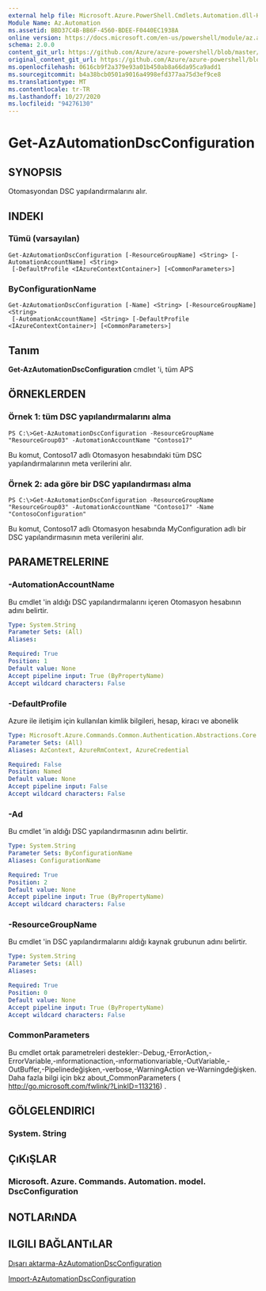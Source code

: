 ```yaml
---
external help file: Microsoft.Azure.PowerShell.Cmdlets.Automation.dll-Help.xml
Module Name: Az.Automation
ms.assetid: BBD37C4B-BB6F-4560-BDEE-F0440EC1938A
online version: https://docs.microsoft.com/en-us/powershell/module/az.automation/get-azautomationdscconfiguration
schema: 2.0.0
content_git_url: https://github.com/Azure/azure-powershell/blob/master/src/Automation/Automation/help/Get-AzAutomationDscConfiguration.md
original_content_git_url: https://github.com/Azure/azure-powershell/blob/master/src/Automation/Automation/help/Get-AzAutomationDscConfiguration.md
ms.openlocfilehash: 0616cb9f2a379e93a01b450ab8a66da95ca9add1
ms.sourcegitcommit: b4a38bcb0501a9016a4998efd377aa75d3ef9ce8
ms.translationtype: MT
ms.contentlocale: tr-TR
ms.lasthandoff: 10/27/2020
ms.locfileid: "94276130"
---
```

# Get-AzAutomationDscConfiguration

## SYNOPSIS
Otomasyondan DSC yapılandırmalarını alır.

## INDEKI

### Tümü (varsayılan)
```
Get-AzAutomationDscConfiguration [-ResourceGroupName] <String> [-AutomationAccountName] <String>
 [-DefaultProfile <IAzureContextContainer>] [<CommonParameters>]
```

### ByConfigurationName
```
Get-AzAutomationDscConfiguration [-Name] <String> [-ResourceGroupName] <String>
 [-AutomationAccountName] <String> [-DefaultProfile <IAzureContextContainer>] [<CommonParameters>]
```

## Tanım
**Get-AzAutomationDscConfiguration** cmdlet 'i, tüm APS

## ÖRNEKLERDEN

### Örnek 1: tüm DSC yapılandırmalarını alma
```
PS C:\>Get-AzAutomationDscConfiguration -ResourceGroupName "ResourceGroup03" -AutomationAccountName "Contoso17"
```

Bu komut, Contoso17 adlı Otomasyon hesabındaki tüm DSC yapılandırmalarının meta verilerini alır.

### Örnek 2: ada göre bir DSC yapılandırması alma
```
PS C:\>Get-AzAutomationDscConfiguration -ResourceGroupName "ResourceGroup03" -AutomationAccountName "Contoso17" -Name "ContosoConfiguration"
```

Bu komut, Contoso17 adlı Otomasyon hesabında MyConfiguration adlı bir DSC yapılandırmasının meta verilerini alır.

## PARAMETRELERINE

### -AutomationAccountName
Bu cmdlet 'in aldığı DSC yapılandırmalarını içeren Otomasyon hesabının adını belirtir.

```yaml
Type: System.String
Parameter Sets: (All)
Aliases:

Required: True
Position: 1
Default value: None
Accept pipeline input: True (ByPropertyName)
Accept wildcard characters: False
```

### -DefaultProfile
Azure ile iletişim için kullanılan kimlik bilgileri, hesap, kiracı ve abonelik

```yaml
Type: Microsoft.Azure.Commands.Common.Authentication.Abstractions.Core.IAzureContextContainer
Parameter Sets: (All)
Aliases: AzContext, AzureRmContext, AzureCredential

Required: False
Position: Named
Default value: None
Accept pipeline input: False
Accept wildcard characters: False
```

### -Ad
Bu cmdlet 'in aldığı DSC yapılandırmasının adını belirtir.

```yaml
Type: System.String
Parameter Sets: ByConfigurationName
Aliases: ConfigurationName

Required: True
Position: 2
Default value: None
Accept pipeline input: True (ByPropertyName)
Accept wildcard characters: False
```

### -ResourceGroupName
Bu cmdlet 'in DSC yapılandırmalarını aldığı kaynak grubunun adını belirtir.

```yaml
Type: System.String
Parameter Sets: (All)
Aliases:

Required: True
Position: 0
Default value: None
Accept pipeline input: True (ByPropertyName)
Accept wildcard characters: False
```

### CommonParameters
Bu cmdlet ortak parametreleri destekler:-Debug,-ErrorAction,-ErrorVariable,-ınformationaction,-ınformationvariable,-OutVariable,-OutBuffer,-Pipelinedeğişken,-verbose,-WarningAction ve-Warningdeğişken. Daha fazla bilgi için bkz about_CommonParameters ( http://go.microsoft.com/fwlink/?LinkID=113216) .

## GÖLGELENDIRICI

### System. String

## ÇıKıŞLAR

### Microsoft. Azure. Commands. Automation. model. DscConfiguration

## NOTLARıNDA

## ILGILI BAĞLANTıLAR

[Dışarı aktarma-AzAutomationDscConfiguration](./Export-AzAutomationDscConfiguration.md)

[Import-AzAutomationDscConfiguration](./Import-AzAutomationDscConfiguration.md)


